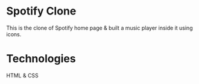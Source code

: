 # Spotify Clone
This is the clone of Spotify home page & built a music player inside it using icons.

# Technologies
HTML & CSS